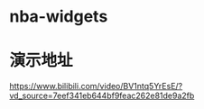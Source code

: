 # nba-widgets


# 演示地址

https://www.bilibili.com/video/BV1ntq5YrEsE/?vd_source=7eef341eb644bf9feac262e81de9a2fb
